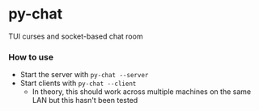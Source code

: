 # py-chat
TUI curses and socket-based chat room

### How to use
* Start the server with `py-chat --server`
* Start clients with `py-chat --client`
    * In theory, this should work across multiple machines on the same LAN
    but this hasn't been tested
